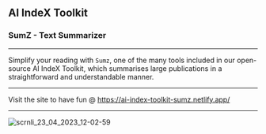 ## AI IndeX Toolkit
### SumZ - Text Summarizer

---

Simplify your reading with `Sumz`, one of the many tools included in our open-source AI IndeX Toolkit, which summarises large publications in a straightforward and understandable manner.

---

Visit the site to have fun @ https://ai-index-toolkit-sumz.netlify.app/

---

![scrnli_23_04_2023_12-02-59](https://user-images.githubusercontent.com/53975591/233823827-53e80b4d-1589-4465-a007-fedd58b1991e.png)
